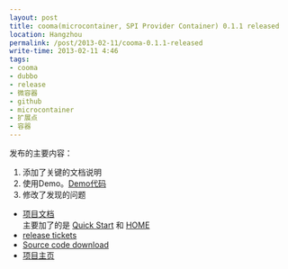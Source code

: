 ```yaml
---
layout: post
title: cooma(microcontainer, SPI Provider Container) 0.1.1 released
location: Hangzhou
permalink: /post/2013-02-11/cooma-0.1.1-released
write-time: 2013-02-11 4:46
tags:
- cooma
- dubbo
- release
- 微容器
- github
- microcontainer
- 扩展点
- 容器
---
```


发布的主要内容：

1. 添加了关键的文档说明
1. 使用Demo。[Demo代码](https://github.com/metaframe/cooma/tree/0.1.1/src/test/java/com/metaframe/demo/cooma/CarDemo.java "Demo代码")
1. 修改了发现的问题

- [项目文档](https://github.com/metaframe/cooma/wiki)  
主要加了的是 [Quick Start](https://github.com/metaframe/cooma/wiki/QuickStart "Quick Start") 和 [HOME](https://github.com/metaframe/cooma/wiki "HOME")
- [release tickets](https://github.com/metaframe/cooma/issues?milestone=3&state=closed)
- [Source code download](https://github.com/metaframe/cooma/tags)
- [项目主页](https://github.com/metaframe/cooma)